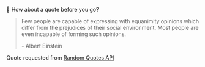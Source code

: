 📣 How about a quote before you go?

> Few people are capable of expressing with equanimity opinions which differ from the prejudices of their social environment. Most people are even incapable of forming such opinions.
>
> <p>- Albert Einstein</p>

Quote requested from [Random Quotes API](https://github.com/lukePeavey/quotable)
